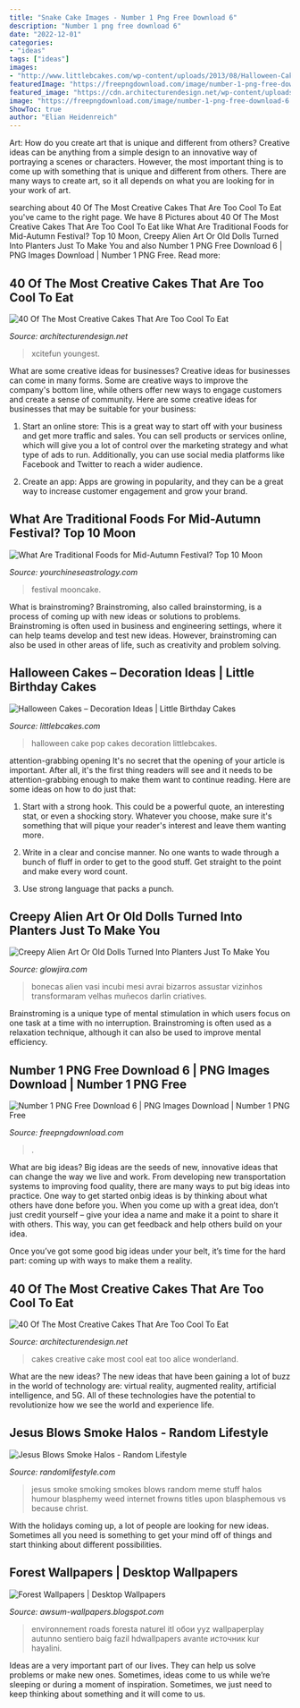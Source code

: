 ```yaml
---
title: "Snake Cake Images - Number 1 Png Free Download 6"
description: "Number 1 png free download 6"
date: "2022-12-01"
categories:
- "ideas"
tags: ["ideas"]
images:
- "http://www.littlebcakes.com/wp-content/uploads/2013/08/Halloween-Cake-Pop.jpg"
featuredImage: "https://freepngdownload.com/image/number-1-png-free-download-6.png"
featured_image: "https://cdn.architecturendesign.net/wp-content/uploads/2014/09/creative-cakes-34.jpg"
image: "https://freepngdownload.com/image/number-1-png-free-download-6.png"
ShowToc: true
author: "Elian Heidenreich"
---
```



Art: How do you create art that is unique and different from others?
Creative ideas can be anything from a simple design to an innovative way of portraying a scenes or characters. However, the most important thing is to come up with something that is unique and different from others. There are many ways to create art, so it all depends on what you are looking for in your work of art.

	

		
searching about 40 Of The Most Creative Cakes That Are Too Cool To Eat you've came to the right page. We have 8 Pictures about 40 Of The Most Creative Cakes That Are Too Cool To Eat like What Are Traditional Foods for Mid-Autumn Festival? Top 10 Moon, Creepy Alien Art Or Old Dolls Turned Into Planters Just To Make You and also Number 1 PNG Free Download 6 | PNG Images Download | Number 1 PNG Free. Read more:
		
    
## 40 Of The Most Creative Cakes That Are Too Cool To Eat

<img loading=lazy src="https://cdn.architecturendesign.net/wp-content/uploads/2014/09/creative-cakes-34.jpg" onerror="this.onerror=null;this.src='https://tse3.mm.bing.net/th?id=OIP.kPxR-KPZVaBMPsCuPMFH1wHaIH&amp;pid=15.1';" alt="40 Of The Most Creative Cakes That Are Too Cool To Eat">

_Source: architecturendesign.net_

>xcitefun youngest. 

	

What are some creative ideas for businesses?
Creative ideas for businesses can come in many forms. Some are creative ways to improve the company's bottom line, while others offer new ways to engage customers and create a sense of community. Here are some creative ideas for businesses that may be suitable for your business:
1. Start an online store: This is a great way to start off with your business and get more traffic and sales. You can sell products or services online, which will give you a lot of control over the marketing strategy and what type of ads to run. Additionally, you can use social media platforms like Facebook and Twitter to reach a wider audience.

2. Create an app: Apps are growing in popularity, and they can be a great way to increase customer engagement and grow your brand.

    
## What Are Traditional Foods For Mid-Autumn Festival? Top 10 Moon

<img loading=lazy src="https://www.yourchineseastrology.com/images/upload/919/mooncake.jpg" onerror="this.onerror=null;this.src='https://tse1.mm.bing.net/th?id=OIP.aEjBSBhHrUUXoVLhUtYNuwHaEM&amp;pid=15.1';" alt="What Are Traditional Foods for Mid-Autumn Festival? Top 10 Moon">

_Source: yourchineseastrology.com_

>festival mooncake. 

	

What is brainstroming?
Brainstroming, also called brainstorming, is a process of coming up with new ideas or solutions to problems. Brainstroming is often used in business and engineering settings, where it can help teams develop and test new ideas. However, brainstroming can also be used in other areas of life, such as creativity and problem solving.

    
## Halloween Cakes – Decoration Ideas | Little Birthday Cakes

<img loading=lazy src="http://www.littlebcakes.com/wp-content/uploads/2013/08/Halloween-Cake-Pop.jpg" onerror="this.onerror=null;this.src='https://tse1.mm.bing.net/th?id=OIP.EuHs91zx0hSngQIznBWbNgHaE8&amp;pid=15.1';" alt="Halloween Cakes – Decoration Ideas | Little Birthday Cakes">

_Source: littlebcakes.com_

>halloween cake pop cakes decoration littlebcakes. 

	

attention-grabbing opening
It's no secret that the opening of your article is important. After all, it's the first thing readers will see and it needs to be attention-grabbing enough to make them want to continue reading. Here are some ideas on how to do just that:
1. Start with a strong hook. This could be a powerful quote, an interesting stat, or even a shocking story. Whatever you choose, make sure it's something that will pique your reader's interest and leave them wanting more.

2. Write in a clear and concise manner. No one wants to wade through a bunch of fluff in order to get to the good stuff. Get straight to the point and make every word count.

3. Use strong language that packs a punch.

    
## Creepy Alien Art Or Old Dolls Turned Into Planters Just To Make You

<img loading=lazy src="https://glowjira.com/glow_uploads/2018/05/creepy-baby-doll-head-planters-12-5ae8339500759__700.jpg" onerror="this.onerror=null;this.src='https://tse4.mm.bing.net/th?id=OIP.pDEWGm-DHwF4msbyMwzvHwHaHi&amp;pid=15.1';" alt="Creepy Alien Art Or Old Dolls Turned Into Planters Just To Make You">

_Source: glowjira.com_

>bonecas alien vasi incubi mesi avrai bizarros assustar vizinhos transformaram velhas muñecos darlin criatives. 

	

Brainstroming is a unique type of mental stimulation in which users focus on one task at a time with no interruption. Brainstroming is often used as a relaxation technique, although it can also be used to improve mental efficiency.

    
## Number 1 PNG Free Download 6 | PNG Images Download | Number 1 PNG Free

<img loading=lazy src="https://freepngdownload.com/image/number-1-png-free-download-6.png" onerror="this.onerror=null;this.src='https://tse1.mm.bing.net/th?id=OIP.qAs1EhQ86D4MYu23-dFW_AAAAA&amp;pid=15.1';" alt="Number 1 PNG Free Download 6 | PNG Images Download | Number 1 PNG Free">

_Source: freepngdownload.com_

>. 

	

What are big ideas?
Big ideas are the seeds of new, innovative ideas that can change the way we live and work. From developing new transportation systems to improving food quality, there are many ways to put big ideas into practice.
One way to get started onbig ideas is by thinking about what others have done before you. When you come up with a great idea, don’t just credit yourself – give your idea a name and make it a point to share it with others. This way, you can get feedback and help others build on your idea.

Once you’ve got some good big ideas under your belt, it’s time for the hard part: coming up with ways to make them a reality.

    
## 40 Of The Most Creative Cakes That Are Too Cool To Eat

<img loading=lazy src="https://cdn.architecturendesign.net/wp-content/uploads/2014/09/creative-cakes-23.jpg" onerror="this.onerror=null;this.src='https://tse2.mm.bing.net/th?id=OIP.kEK_QUvIH0dS5mspI3wTRAHaJ3&amp;pid=15.1';" alt="40 Of The Most Creative Cakes That Are Too Cool To Eat">

_Source: architecturendesign.net_

>cakes creative cake most cool eat too alice wonderland. 

	

What are the new ideas?
The new ideas that have been gaining a lot of buzz in the world of technology are: virtual reality, augmented reality, artificial intelligence, and 5G. All of these technologies have the potential to revolutionize how we see the world and experience life.

    
## Jesus Blows Smoke Halos - Random Lifestyle

<img loading=lazy src="https://www.randomlifestyle.com/wp-content/uploads/2011/10/Jesus-Smokes.png" onerror="this.onerror=null;this.src='https://tse1.mm.bing.net/th?id=OIP.pDUN4Cg21QqLDC1C2vewZwBoEs&amp;pid=15.1';" alt="Jesus Blows Smoke Halos - Random Lifestyle">

_Source: randomlifestyle.com_

>jesus smoke smoking smokes blows random meme stuff halos humour blasphemy weed internet frowns titles upon blasphemous vs because christ. 

	

With the holidays coming up, a lot of people are looking for new ideas. Sometimes all you need is something to get your mind off of things and start thinking about different possibilities. 

    
## Forest Wallpapers | Desktop Wallpapers

<img loading=lazy src="http://1.bp.blogspot.com/-jN4oIkJPPU0/UOXYdCpuvcI/AAAAAAAALeA/uGd5I7YgkOs/s1600/landscapes-forest-roads-1920x1080-hd-wallpaper.jpg" onerror="this.onerror=null;this.src='https://tse1.mm.bing.net/th?id=OIP.K3EW-rjJRo3uzl9AiIT1OgHaEK&amp;pid=15.1';" alt="Forest Wallpapers | Desktop Wallpapers">

_Source: awsum-wallpapers.blogspot.com_

>environnement roads foresta naturel itl обои yyz wallpaperplay autunno sentiero baig fazil hdwallpapers avante источник kur hayalini. 

	

Ideas are a very important part of our lives. They can help us solve problems or make new ones. Sometimes, ideas come to us while we’re sleeping or during a moment of inspiration. Sometimes, we just need to keep thinking about something and it will come to us.

